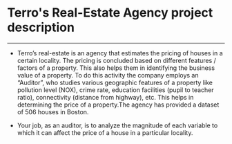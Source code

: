 # Terro's Real-Estate Agency project description
------------------------------------------------

* Terro’s real-estate is an agency that estimates the pricing of houses in a certain locality. The pricing is concluded based on different features / factors of a property. This also helps them in identifying the business value of a property. To do this activity the company employs an “Auditor”, who studies various geographic features of a property like pollution level (NOX), crime rate, education facilities (pupil to teacher ratio), connectivity (distance from highway), etc. This helps in determining the price of a property.The agency has provided a dataset of 506 houses in Boston.

* Your job, as an auditor, is to analyze the magnitude of each variable to which it can affect the price of a house in a particular locality.
